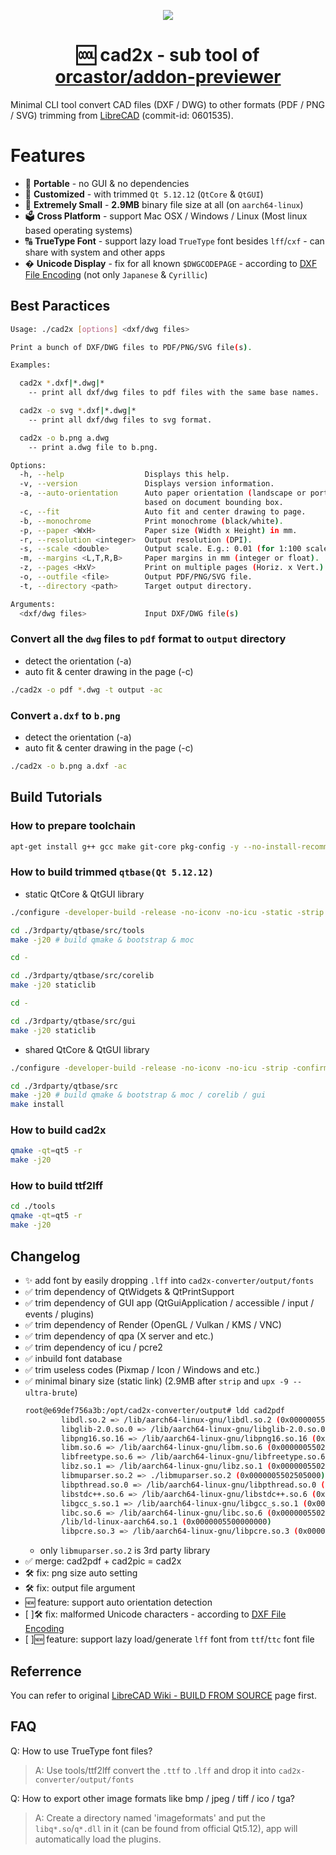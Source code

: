 <p align="center">
  <a href="https://orcastor.github.io/doc/">
    <img src="https://orcastor.github.io/doc/logo.svg">
  </a>
</p>

<h1 align="center"><strong>🆒 cad2x</strong> - sub tool of <a href="https://github.com/orcastor/addon-previewer">orcastor/addon-previewer</a></h1>

Minimal CLI tool convert CAD files (DXF / DWG) to other formats (PDF / PNG / SVG) trimming from [LibreCAD](https://github.com/LibreCAD/LibreCAD) (commit-id: 0601535).

# Features

- 💼 **Portable** - no GUI & no dependencies
- 🌈 **Customized** - with trimmed `Qt 5.12.12` (`QtCore` & `QtGUI`)
- 🚀 **Extremely Small** - **2.9MB** binary file size at all (on `aarch64-linux`)
- 🗳️ **Cross Platform** - support Mac OSX / Windows / Linux (Most linux based operating systems)
- 🔠 **TrueType Font** - support lazy load `TrueType` font besides `lff`/`cxf` - can share with system and other apps
- � **Unicode Display** - fix for all known `$DWGCODEPAGE` - according to [DXF File Encoding](https://ezdxf.readthedocs.io/en/stable/dxfinternals/fileencoding.html) (not only `Japanese` & `Cyrillic`)

## Best Paractices

``` sh
Usage: ./cad2x [options] <dxf/dwg files>

Print a bunch of DXF/DWG files to PDF/PNG/SVG file(s).

Examples:

  cad2x *.dxf|*.dwg|*
    -- print all dxf/dwg files to pdf files with the same base names.

  cad2x -o svg *.dxf|*.dwg|*
    -- print all dxf/dwg files to svg format.

  cad2x -o b.png a.dwg
    -- print a.dwg file to b.png.

Options:
  -h, --help                  Displays this help.
  -v, --version               Displays version information.
  -a, --auto-orientation      Auto paper orientation (landscape or portrait)
                              based on document bounding box.
  -c, --fit                   Auto fit and center drawing to page.
  -b, --monochrome            Print monochrome (black/white).
  -p, --paper <WxH>           Paper size (Width x Height) in mm.
  -r, --resolution <integer>  Output resolution (DPI).
  -s, --scale <double>        Output scale. E.g.: 0.01 (for 1:100 scale).
  -m, --margins <L,T,R,B>     Paper margins in mm (integer or float).
  -z, --pages <HxV>           Print on multiple pages (Horiz. x Vert.).
  -o, --outfile <file>        Output PDF/PNG/SVG file.
  -t, --directory <path>      Target output directory.

Arguments:
  <dxf/dwg files>             Input DXF/DWG file(s)
```

### Convert all the `dwg` files to `pdf` format to `output` directory
- detect the orientation (-a)
- auto fit & center drawing in the page (-c)

``` sh
./cad2x -o pdf *.dwg -t output -ac
```

### Convert `a.dxf` to `b.png`
- detect the orientation (-a)
- auto fit & center drawing in the page (-c)

``` sh
./cad2x -o b.png a.dxf -ac
```

## Build Tutorials

### How to prepare toolchain

``` sh
apt-get install g++ gcc make git-core pkg-config -y --no-install-recommends
```

### How to build trimmed `qtbase(Qt 5.12.12)`

- static QtCore & QtGUI library
``` sh
./configure -developer-build -release -no-iconv -no-icu -static -strip -confirm-license -opensource

cd ./3rdparty/qtbase/src/tools
make -j20 # build qmake & bootstrap & moc

cd -

cd ./3rdparty/qtbase/src/corelib
make -j20 staticlib

cd -

cd ./3rdparty/qtbase/src/gui
make -j20 staticlib
```

- shared QtCore & QtGUI library
``` sh
./configure -developer-build -release -no-iconv -no-icu -strip -confirm-license -opensource -R .

cd ./3rdparty/qtbase/src
make -j20 # build qmake & bootstrap & moc / corelib / gui
make install
```

### How to build cad2x

``` sh
qmake -qt=qt5 -r
make -j20
```

### How to build ttf2lff

``` sh
cd ./tools
qmake -qt=qt5 -r
make -j20
```

## Changelog

- ✨ add font by easily dropping `.lff` into `cad2x-converter/output/fonts`
- ✅ trim dependency of QtWidgets & QtPrintSupport
- ✅ trim dependency of GUI app (QtGuiApplication / accessible / input / events / plugins)
- ✅ trim dependency of Render (OpenGL / Vulkan / KMS / VNC)
- ✅ trim dependency of qpa (X server and etc.)
- ✅ trim dependency of icu / pcre2
- ✅ inbuild font database
- ✅ trim useless codes (Pixmap / Icon / Windows and etc.)
- ✅ minimal binary size (static link) (2.9MB after `strip` and `upx -9 --ultra-brute`)
    ``` sh
    root@e69def756a3b:/opt/cad2x-converter/output# ldd cad2pdf
            libdl.so.2 => /lib/aarch64-linux-gnu/libdl.so.2 (0x00000055021dc000)
            libglib-2.0.so.0 => /lib/aarch64-linux-gnu/libglib-2.0.so.0 (0x00000055021f0000)
            libpng16.so.16 => /lib/aarch64-linux-gnu/libpng16.so.16 (0x000000550232b000)
            libm.so.6 => /lib/aarch64-linux-gnu/libm.so.6 (0x000000550236f000)
            libfreetype.so.6 => /lib/aarch64-linux-gnu/libfreetype.so.6 (0x000000550241a000)
            libz.so.1 => /lib/aarch64-linux-gnu/libz.so.1 (0x00000055024d9000)
            libmuparser.so.2 => ./libmuparser.so.2 (0x0000005502505000)
            libpthread.so.0 => /lib/aarch64-linux-gnu/libpthread.so.0 (0x000000550256b000)
            libstdc++.so.6 => /lib/aarch64-linux-gnu/libstdc++.so.6 (0x000000550259c000)
            libgcc_s.so.1 => /lib/aarch64-linux-gnu/libgcc_s.so.1 (0x0000005502781000)
            libc.so.6 => /lib/aarch64-linux-gnu/libc.so.6 (0x00000055027a5000)
            /lib/ld-linux-aarch64.so.1 (0x0000005500000000)
            libpcre.so.3 => /lib/aarch64-linux-gnu/libpcre.so.3 (0x0000005502918000)
    ```
    - only `libmuparser.so.2` is 3rd party library
- ✅ merge: cad2pdf + cad2pic = cad2x
- 🛠️ fix: png size auto setting
- 🛠️ fix: output file argument
- 🆕 feature: support auto orientation detection
- [ ]🛠️ fix: malformed Unicode characters - according to [DXF File Encoding](https://ezdxf.readthedocs.io/en/stable/dxfinternals/fileencoding.html)
- [ ]🆕 feature: support lazy load/generate `lff` font from `ttf`/`ttc` font file

## Referrence

You can refer to original [LibreCAD Wiki - BUILD FROM SOURCE](https://github.com/LibreCAD/LibreCAD/wiki/Build-from-source) page first.

## FAQ

Q: How to use TrueType font files?
> A: Use tools/ttf2lff convert the `.ttf` to `.lff` and drop it into `cad2x-converter/output/fonts`

Q: How to export other image formats like bmp / jpeg / tiff / ico / tga?
> A: Create a directory named 'imageformats' and put the `libq*.so`/`q*.dll` in it (can be found from official Qt5.12), app will automatically load the plugins.
